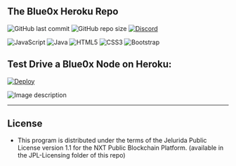 ## The Blue0x Heroku Repo
![GitHub last commit](https://img.shields.io/github/last-commit/theBlue0x/heroku?color=success)  ![GitHub repo size](https://img.shields.io/github/repo-size/theBlue0x/heroku?color=success)  [![Discord](https://img.shields.io/discord/823558528212008961?logo=discord)](https://discord.gg/EbBWRSPW63)


![JavaScript](https://img.shields.io/badge/-JavaScript-black?style=flat-square&logo=javascript)
![Java](https://img.shields.io/badge/-java-E34A86?style=flat-square&logo=java)
![HTML5](https://img.shields.io/badge/-HTML5-E34F26?style=flat-square&logo=html5&logoColor=white)
![CSS3](https://img.shields.io/badge/-CSS3-1572B6?style=flat-square&logo=css3)
![Bootstrap](https://img.shields.io/badge/-Bootstrap-563D7C?style=flat-square&logo=bootstrap)

## Test Drive a Blue0x Node on Heroku:
[![Deploy](https://www.herokucdn.com/deploy/button.svg)](https://heroku.com/deploy?template=https://github.com/theBlue0x/heroku)

![Image description](https://i.imgur.com/IE7Zoi7.png)

----
## License

* This program is distributed under the terms of the Jelurida Public License version 1.1 for the NXT Public Blockchain Platform. (available in the JPL-Licensing folder of this repo)
